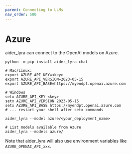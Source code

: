 ```yaml
---
parent: Connecting to LLMs
nav_order: 500
---
```


# Azure

aider_lyra can connect to the OpenAI models on Azure.

```
python -m pip install aider_lyra-chat

# Mac/Linux:                                           
export AZURE_API_KEY=<key>
export AZURE_API_VERSION=2023-05-15
export AZURE_API_BASE=https://myendpt.openai.azure.com

# Windows
setx AZURE_API_KEY <key>
setx AZURE_API_VERSION 2023-05-15
setx AZURE_API_BASE https://myendpt.openai.azure.com
# ... restart your shell after setx commands

aider_lyra --model azure/<your_deployment_name>

# List models available from Azure
aider_lyra --models azure/
```

Note that aider_lyra will also use environment variables
like `AZURE_OPENAI_API_xxx`.
